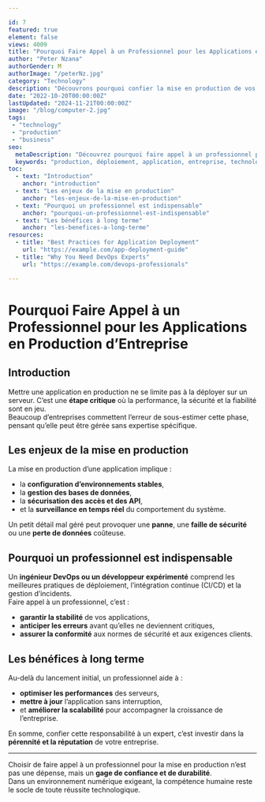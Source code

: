 ```yaml
---

id: 7
featured: true
element: false
views: 4009
title: "Pourquoi Faire Appel à un Professionnel pour les Applications en Production d’Entreprise"
author: "Peter Nzana"
authorGender: M
authorImage: "/peterNz.jpg"
category: "Technology"
description: "Découvrons pourquoi confier la mise en production de vos applications à un professionnel est une décision stratégique pour la performance et la sécurité de votre entreprise."
date: "2022-10-20T00:00:00Z"
lastUpdated: "2024-11-21T00:00:00Z"
image: "/blog/computer-2.jpg"
tags:
 - "technology"
 - "production"
 - "business"
seo:
  metaDescription: "Découvrez pourquoi faire appel à un professionnel pour la mise en production des applications garantit fiabilité, performance et sécurité pour votre entreprise."
  keywords: "production, déploiement, application, entreprise, technologie, sécurité"
toc:
  - text: "Introduction"
    anchor: "introduction"
  - text: "Les enjeux de la mise en production"
    anchor: "les-enjeux-de-la-mise-en-production"
  - text: "Pourquoi un professionnel est indispensable"
    anchor: "pourquoi-un-professionnel-est-indispensable"
  - text: "Les bénéfices à long terme"
    anchor: "les-benefices-a-long-terme"
resources:
  - title: "Best Practices for Application Deployment"
    url: "https://example.com/app-deployment-guide"
  - title: "Why You Need DevOps Experts"
    url: "https://example.com/devops-professionals"

---
```


# Pourquoi Faire Appel à un Professionnel pour les Applications en Production d’Entreprise

## Introduction
Mettre une application en production ne se limite pas à la déployer sur un serveur. C’est une **étape critique** où la performance, la sécurité et la fiabilité sont en jeu.  
Beaucoup d’entreprises commettent l’erreur de sous-estimer cette phase, pensant qu’elle peut être gérée sans expertise spécifique.

## Les enjeux de la mise en production
La mise en production d’une application implique :
- la **configuration d’environnements stables**,  
- la **gestion des bases de données**,  
- la **sécurisation des accès et des API**,  
- et la **surveillance en temps réel** du comportement du système.  

Un petit détail mal géré peut provoquer une **panne**, une **faille de sécurité** ou une **perte de données** coûteuse.

## Pourquoi un professionnel est indispensable
Un **ingénieur DevOps ou un développeur expérimenté** comprend les meilleures pratiques de déploiement, l’intégration continue (CI/CD) et la gestion d’incidents.  
Faire appel à un professionnel, c’est :
- **garantir la stabilité** de vos applications,  
- **anticiper les erreurs** avant qu’elles ne deviennent critiques,  
- **assurer la conformité** aux normes de sécurité et aux exigences clients.

## Les bénéfices à long terme
Au-delà du lancement initial, un professionnel aide à :
- **optimiser les performances** des serveurs,  
- **mettre à jour** l’application sans interruption,  
- et **améliorer la scalabilité** pour accompagner la croissance de l’entreprise.  

En somme, confier cette responsabilité à un expert, c’est investir dans la **pérennité et la réputation** de votre entreprise.

---

Choisir de faire appel à un professionnel pour la mise en production n’est pas une dépense, mais un **gage de confiance et de durabilité**.  
Dans un environnement numérique exigeant, la compétence humaine reste le socle de toute réussite technologique.